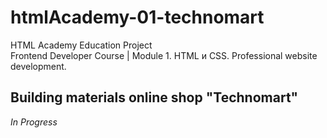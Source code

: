 # htmlAcademy-01-technomart
HTML Academy Education Project  
Frontend Developer Course | Module 1. HTML и CSS. Professional website development.
## Building materials online shop "Technomart"
*In Progress*
